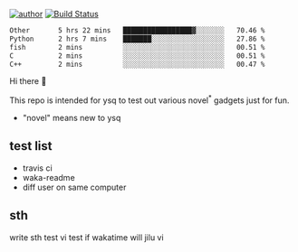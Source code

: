 [![author](https://img.shields.io/badge/author-ysq-green)](https://github.com/Yang-Shiqin)
[![Build Status](https://app.travis-ci.com/Yang-Shiqin/testall.svg?branch=main)](https://app.travis-ci.com/Yang-Shiqin/testall)

<!--START_SECTION:waka-->

```txt
Other       5 hrs 22 mins   █████████████████▓░░░░░░░   70.46 %
Python      2 hrs 7 mins    ███████░░░░░░░░░░░░░░░░░░   27.86 %
fish        2 mins          ░░░░░░░░░░░░░░░░░░░░░░░░░   00.51 %
C           2 mins          ░░░░░░░░░░░░░░░░░░░░░░░░░   00.51 %
C++         2 mins          ░░░░░░░░░░░░░░░░░░░░░░░░░   00.47 %
```

<!--END_SECTION:waka-->

Hi there 👋

This repo is intended for ysq to test out various novel<sup>*</sup> gadgets just for fun.

- "novel" means new to ysq

## test list
- travis ci
- waka-readme
- diff user on same computer

## sth
write sth
test vi
test if wakatime will jilu vi

